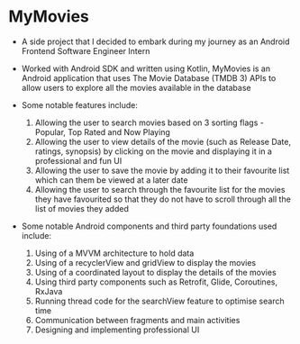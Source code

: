 # MyMovies

- A side project that I decided to embark during my journey as an Android Frontend Software Engineer Intern
- Worked with Android SDK and written using Kotlin, MyMovies is an Android application that uses The Movie Database (TMDB 3) APIs to allow users to explore all the movies available in the database
- Some notable features include:
  1) Allowing the user to search movies based on 3 sorting flags - Popular, Top Rated and Now Playing
  2) Allowing the user to view details of the movie (such as Release Date, ratings, synopsis) by clicking on the movie and displaying it in a professional and fun UI
  3) Allowing the user to save the movie by adding it to their favourite list which can them be viewed at a later date
  4) Allowing the user to search through the favourite list for the movies they have favourited so that they do not have to scroll through all the list of movies they added
  
- Some notable Android components and third party foundations used include:
    1) Using of a MVVM architecture to hold data
    2) Using of a recyclerView and gridView to display the movies 
    3) Using of a coordinated layout to display the details of the movies
    4) Using third party components such as Retrofit, Glide, Coroutines, RxJava
    5) Running thread code for the searchView feature to optimise search time 
    6) Communication between fragments and main activities
    7) Designing and implementing professional UI 
    
    
    
    
  
